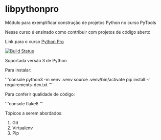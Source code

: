 # libpythonpro
Módulo para exemplificar construção de projetos Python no curso PyTools

Nesse curso é ensinado como contribuir com projetos de código aberto

Link para o curso [Python Pro](https://pythonpro.com.br/)

[![Build Status](https://app.travis-ci.com/bvcodegit/libpythonpro.svg?branch=main)](https://app.travis-ci.com/bvcodegit/libpythonpro)

Suportada versão 3 de Python

Para instalar:

'''console
python3 -m venv .venv
source .venv/bin/activate
pip install -r requirements-dev.txt
'''

Para conferir qualidade de código:

'''console
flake8
'''

Tópicos a serem abordados:
1. Git
2. Virtualenv
3. Pip